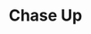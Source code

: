 ---
title: "Chase Up"
url: /karachi/chase-up-w33c-234-hassan-square-flyover-essa-nagri-eissa-nagri-karachi/
shop: Warenhaus
---